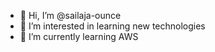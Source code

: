 - 👋 Hi, I’m @sailaja-ounce
- 👀 I’m interested in learning new technologies
- 🌱 I’m currently learning AWS


<!---
sailaja-ounce/sailaja-ounce is a ✨ special ✨ repository because its `README.md` (this file) appears on your GitHub profile.
You can click the Preview link to take a look at your changes.
--->
